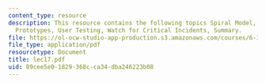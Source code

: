 ```yaml
---
content_type: resource
description: This resource contains the following topics Spiral Model, Outline, Paper
  Prototypes, User Testing, Watch for Critical Incidents, Summary.
file: https://ol-ocw-studio-app-production.s3.amazonaws.com/courses/6-170-laboratory-in-software-engineering-fall-2005/89cee5e01829368cca34dba246223b08_lec17.pdf
file_type: application/pdf
resourcetype: Document
title: lec17.pdf
uid: 89cee5e0-1829-368c-ca34-dba246223b08
---
```

